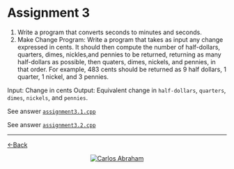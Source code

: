 # Assignment 3

1. Write a program that converts seconds to minutes and seconds.
2. Make Change Program: Write a program that takes as input any change expressed in cents. It should then compute the number of half-dollars, quarters, dimes, nickles,and pennies to be returned, returning as many half-dollars as possible, then quaters, dimes, nickels, and pennies, in that order. For example, 483 cents should be returned as 9 half dollars, 1 quarter, 1 nickel, and 3 pennies.

Input: Change in cents
Output: Equivalent change in `half-dollars`, `quarters`, `dimes`, `nickels`, and `pennies`.

See answer [`assignment3.1.cpp`](assignment3.1)

See answer [`assignment3.2.cpp`](assignment3.2)


---

[←Back](https://19cah.com/mdc/cpp/)

<p align="center">
  <a href="https://github.com/19cah">
        <img src="https://img.shields.io/badge/Abraham-%4019cah-orange.svg"
            alt="Carlos Abraham"></a>
</p>
